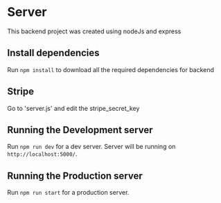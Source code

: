 # Server

This backend project was created using nodeJs and express


## Install dependencies

Run `npm install` to download all the required dependencies for backend


## Stripe

Go to 'server.js' and edit the stripe_secret_key


## Running the Development server

Run `npm run dev` for a dev server. Server will be running on `http://localhost:5000/`.


## Running the Production server

Run `npm run start` for a production server.